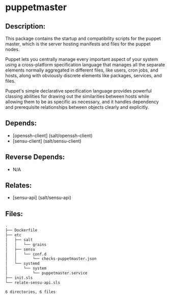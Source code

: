 # puppetmaster

## Description:

This package contains the startup and compatibility scripts for the puppet master, which is the server hosting manifests and files for the puppet nodes.

Puppet lets you centrally manage every important aspect of your system using a cross-platform specification language that manages all the separate elements normally aggregated in different files, like users, cron jobs, and hosts, along with obviously discrete elements like packages, services, and files.

Puppet's simple declarative specification language provides powerful classing abilities for drawing out the similarities between hosts while allowing them to be as specific as necessary, and it handles dependency and prerequisite relationships between objects clearly and explicitly.

## Depends:

  -  [openssh-client] (salt/openssh-client)
  -  [sensu-client] (salt/sensu-client)

## Reverse Depends:

  -  N/A

## Relates:

  -  [sensu-api] (salt/sensu-api)

## Files:

```bash
.
├── Dockerfile
├── etc
│   ├── salt
│   │   └── grains
│   ├── sensu
│   │   └── conf.d
│   │       └── checks-puppetmaster.json
│   └── systemd
│       └── system
│           └── puppetmaster.service
├── init.sls
└── relate-sensu-api.sls

6 directories, 6 files
```

